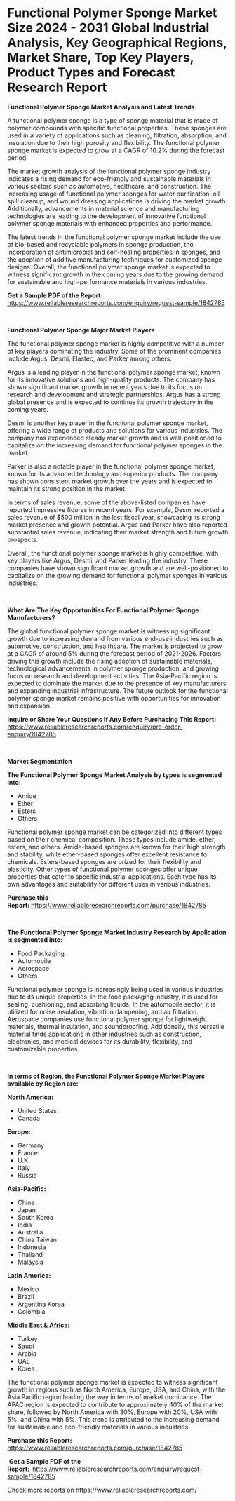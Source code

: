 <p><h1>Functional Polymer Sponge Market Size 2024 - 2031 Global Industrial Analysis, Key Geographical Regions, Market Share, Top Key Players, Product Types and Forecast Research Report</h1></p><p><strong>Functional Polymer Sponge Market Analysis and Latest Trends</strong></p>
<p><p>A functional polymer sponge is a type of sponge material that is made of polymer compounds with specific functional properties. These sponges are used in a variety of applications such as cleaning, filtration, absorption, and insulation due to their high porosity and flexibility. The functional polymer sponge market is expected to grow at a CAGR of 10.2% during the forecast period.</p><p>The market growth analysis of the functional polymer sponge industry indicates a rising demand for eco-friendly and sustainable materials in various sectors such as automotive, healthcare, and construction. The increasing usage of functional polymer sponges for water purification, oil spill cleanup, and wound dressing applications is driving the market growth. Additionally, advancements in material science and manufacturing technologies are leading to the development of innovative functional polymer sponge materials with enhanced properties and performance.</p><p>The latest trends in the functional polymer sponge market include the use of bio-based and recyclable polymers in sponge production, the incorporation of antimicrobial and self-healing properties in sponges, and the adoption of additive manufacturing techniques for customized sponge designs. Overall, the functional polymer sponge market is expected to witness significant growth in the coming years due to the growing demand for sustainable and high-performance materials in various industries.</p></p>
<p><strong>Get a Sample PDF of the Report:&nbsp;</strong> <a href="https://www.reliableresearchreports.com/enquiry/request-sample/1842785">https://www.reliableresearchreports.com/enquiry/request-sample/1842785</a></p>
<p>&nbsp;</p>
<p><strong>Functional Polymer Sponge Major Market Players</strong></p>
<p><p>The functional polymer sponge market is highly competitive with a number of key players dominating the industry. Some of the prominent companies include Argus, Desmi, Elastec, and Parker among others.</p><p>Argus is a leading player in the functional polymer sponge market, known for its innovative solutions and high-quality products. The company has shown significant market growth in recent years due to its focus on research and development and strategic partnerships. Argus has a strong global presence and is expected to continue its growth trajectory in the coming years.</p><p>Desmi is another key player in the functional polymer sponge market, offering a wide range of products and solutions for various industries. The company has experienced steady market growth and is well-positioned to capitalize on the increasing demand for functional polymer sponges in the market.</p><p>Parker is also a notable player in the functional polymer sponge market, known for its advanced technology and superior products. The company has shown consistent market growth over the years and is expected to maintain its strong position in the market.</p><p>In terms of sales revenue, some of the above-listed companies have reported impressive figures in recent years. For example, Desmi reported a sales revenue of $500 million in the last fiscal year, showcasing its strong market presence and growth potential. Argus and Parker have also reported substantial sales revenue, indicating their market strength and future growth prospects.</p><p>Overall, the functional polymer sponge market is highly competitive, with key players like Argus, Desmi, and Parker leading the industry. These companies have shown significant market growth and are well-positioned to capitalize on the growing demand for functional polymer sponges in various industries.</p></p>
<p>&nbsp;</p>
<p><strong>What Are The Key Opportunities For Functional Polymer Sponge Manufacturers?</strong></p>
<p><p>The global functional polymer sponge market is witnessing significant growth due to increasing demand from various end-use industries such as automotive, construction, and healthcare. The market is projected to grow at a CAGR of around 5% during the forecast period of 2021-2026. Factors driving this growth include the rising adoption of sustainable materials, technological advancements in polymer sponge production, and growing focus on research and development activities. The Asia-Pacific region is expected to dominate the market due to the presence of key manufacturers and expanding industrial infrastructure. The future outlook for the functional polymer sponge market remains positive with opportunities for innovation and expansion.</p></p>
<p><strong>Inquire or Share Your Questions If Any Before Purchasing This Report:</strong> <a href="https://www.reliableresearchreports.com/enquiry/pre-order-enquiry/1842785">https://www.reliableresearchreports.com/enquiry/pre-order-enquiry/1842785</a></p>
<p>&nbsp;</p>
<p><strong>Market Segmentation</strong></p>
<p><strong>The Functional Polymer Sponge Market Analysis by types is segmented into:</strong></p>
<p><ul><li>Amide</li><li>Ether</li><li>Esters</li><li>Others</li></ul></p>
<p><p>Functional polymer sponge market can be categorized into different types based on their chemical composition. These types include amide, ether, esters, and others. Amide-based sponges are known for their high strength and stability, while ether-based sponges offer excellent resistance to chemicals. Esters-based sponges are prized for their flexibility and elasticity. Other types of functional polymer sponges offer unique properties that cater to specific industrial applications. Each type has its own advantages and suitability for different uses in various industries.</p></p>
<p><strong>Purchase this Report:&nbsp;</strong><a href="https://www.reliableresearchreports.com/purchase/1842785">https://www.reliableresearchreports.com/purchase/1842785</a></p>
<p>&nbsp;</p>
<p><strong>The Functional Polymer Sponge Market Industry Research by Application is segmented into:</strong></p>
<p><ul><li>Food Packaging</li><li>Automobile</li><li>Aerospace</li><li>Others</li></ul></p>
<p><p>Functional polymer sponge is increasingly being used in various industries due to its unique properties. In the food packaging industry, it is used for sealing, cushioning, and absorbing liquids. In the automobile sector, it is utilized for noise insulation, vibration dampening, and air filtration. Aerospace companies use functional polymer sponge for lightweight materials, thermal insulation, and soundproofing. Additionally, this versatile material finds applications in other industries such as construction, electronics, and medical devices for its durability, flexibility, and customizable properties.</p></p>
<p>&nbsp;</p>
<p><strong>In terms of Region, the Functional Polymer Sponge Market Players available by Region are:</strong></p>
<p>
    <p> <strong> North America: </strong>
        <ul>
            <li>United States</li>
            <li>Canada</li>
        </ul>
        </p> 
    <p> <strong> Europe: </strong>
        <ul>
            <li>Germany</li>
            <li>France</li>
            <li>U.K.</li>
            <li>Italy</li>
            <li>Russia</li>
        </ul>
        </p> 
    <p> <strong> Asia-Pacific: </strong>
        <ul>
            <li>China</li>
            <li>Japan</li>
            <li>South Korea</li>
            <li>India</li>
            <li>Australia</li>
            <li>China Taiwan</li>
            <li>Indonesia</li>
            <li>Thailand</li>
            <li>Malaysia</li>
        </ul>
        </p> 
    <p> <strong> Latin America: </strong>
        <ul>
            <li>Mexico</li>
            <li>Brazil</li>
            <li>Argentina Korea</li>
            <li>Colombia</li>
        </ul>
        </p> 
    <p> <strong> Middle East & Africa: </strong>
        <ul>
            <li>Turkey</li>
            <li>Saudi</li>
            <li>Arabia</li>
            <li>UAE</li>
            <li>Korea</li>
        </ul>
    </p>
    </p>
<p><p>The functional polymer sponge market is expected to witness significant growth in regions such as North America, Europe, USA, and China, with the Asia Pacific region leading the way in terms of market dominance. The APAC region is expected to contribute to approximately 40% of the market share, followed by North America with 30%, Europe with 20%, USA with 5%, and China with 5%. This trend is attributed to the increasing demand for sustainable and eco-friendly materials in various industries.</p></p>
<p><strong>Purchase this Report: </strong><a href="https://www.reliableresearchreports.com/purchase/1842785">https://www.reliableresearchreports.com/purchase/1842785</a></p>
<p>&nbsp;<strong>Get a Sample PDF of the Report:&nbsp;&nbsp;</strong><a href="https://www.reliableresearchreports.com/enquiry/request-sample/1842785">https://www.reliableresearchreports.com/enquiry/request-sample/1842785</a></p>
<p><strong></strong></p>
<p>Check more reports on https://www.reliableresearchreports.com/</p>
